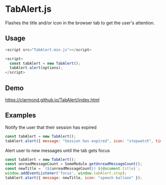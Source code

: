 # TabAlert.js

Flashes the title and/or icon in the browser tab to get the user's attention.

## Usage
```javascript
<script src="TabAlert.min.js"></script>

<script>
  const tabAlert = new TabAlert();
  tabAlert.alert(options);
</script>
```

## Demo

https://clarmond.github.io/TabAlert/index.html

## Examples

Notify the user that their session has expired
```javascript
const tabAlert = new TabAlert();
tabAlert.alert({ message: "Session has expired", icon: "stopwatch", times: 3 });
```

Alert user to new messages until the tab gets focus
```javascript
const tabAlert = new TabAlert();
const unreadMessageCount = SomeModule.getUnreadMessageCount();
const newTitle = `(${unreadMessageCount}) ${document.title}`;
window.addEventListener('focus', window.tabAlert.stop);
tabAlert.alert({ message: newTitle, icon: "speech balloon" });
```

